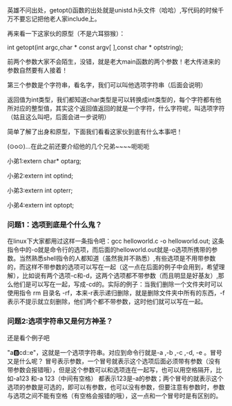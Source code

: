 英雄不问出处，getopt()函数的出处就是unistd.h头文件（哈哈）,写代码的时候千万不要忘记把他老人家include上。

再来看一下这家伙的原型（不是六耳猕猴）：

int getopt(int argc,char * const argv[ ],const char * optstring);

前两个参数大家不会陌生，没错，就是老大main函数的两个参数！老大传进来的参数自然要有人接着！

第三个参数是个字符串，看名字，我们可以叫他选项字符串（后面会说明）

返回值为int类型，我们都知道char类型是可以转换成int类型的，每个字符都有他所对应的整型值，其实这个返回值返回的就是一个字符，什么字符呢，叫选项字符（姑且这么叫吧，后面会进一步说明）


简单了解了出身和原型，下面我们看看这家伙到底有什么本事吧！

(⊙o⊙)…在此之前还要介绍他的几个兄弟~~~~呃呃呃

小弟1:extern char* optarg;

小弟2:extern int optind;

小弟3:extern int opterr;

小弟4:extern int optopt;
### 问题1：选项到底是个什么鬼？

在linux下大家都用过这样一条指令吧：gcc helloworld.c -o helloworld.out; 这条指令中的-o就是命令行的选项，而后面的helloworld.out就是-o选项所携带的参数。当然熟悉shell指令的人都知道（虽然我并不熟悉）,有些选项是不用带参数的，而这样不带参数的选项可以写在一起（这一点在后面的例子中会用到，希望理解），比如说有两个选项-c和-d，这两个选项都不带参数（而且明显是好基友）,那么他们是可以写在一起，写成-cd的。实际的例子：当我们删除一个文件夹时可以使用指令 rm 目录名 -rf，本来-r表示递归删除，就是删除文件夹中所有的东西，-f表示不提示就立刻删除，他们两个都不带参数，这时他们就可以写在一起。

### 问题2:选项字符串又是何方神圣？

还是看个例子吧

"a:b:cd::e"，这就是一个选项字符串。对应到命令行就是-a ,-b ,-c ,-d, -e 。冒号又是什么呢？ 冒号表示参数，一个冒号就表示这个选项后面必须带有参数（没有带参数会报错哦），但是这个参数可以和选项连在一起写，也可以用空格隔开，比如-a123 和-a   123（中间有空格） 都表示123是-a的参数；两个冒号的就表示这个选项的参数是可选的，即可以有参数，也可以没有参数，但要注意有参数时，参数与选项之间不能有空格（有空格会报错的哦），这一点和一个冒号时是有区别的。

